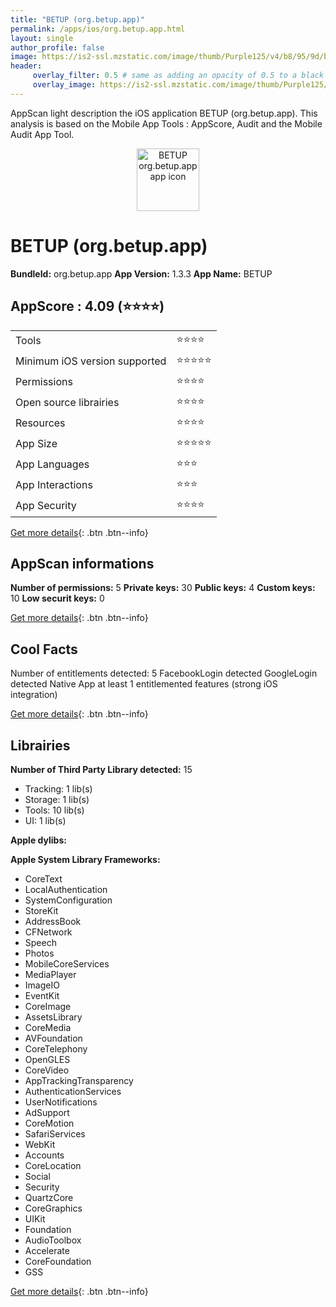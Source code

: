 ```yaml
---
title: "BETUP (org.betup.app)"
permalink: /apps/ios/org.betup.app.html
layout: single
author_profile: false
image: https://is2-ssl.mzstatic.com/image/thumb/Purple125/v4/b8/95/9d/b8959d10-5a76-5ecf-ac2b-e09ad27bd766/AppIcon-1x_U007emarketing-0-7-0-sRGB-85-220.png/512x512bb.jpg
header: 
     overlay_filter: 0.5 # same as adding an opacity of 0.5 to a black background
     overlay_image: https://is2-ssl.mzstatic.com/image/thumb/Purple125/v4/b8/95/9d/b8959d10-5a76-5ecf-ac2b-e09ad27bd766/AppIcon-1x_U007emarketing-0-7-0-sRGB-85-220.png/512x512bb.jpg
---
```

AppScan light description the iOS application BETUP (org.betup.app). This analysis is based on the Mobile App Tools : AppScore, Audit and the Mobile Audit App Tool.

  
  
<div style="text-align: center;"><img src="https://is2-ssl.mzstatic.com/image/thumb/Purple125/v4/b8/95/9d/b8959d10-5a76-5ecf-ac2b-e09ad27bd766/AppIcon-1x_U007emarketing-0-7-0-sRGB-85-220.png/512x512bb.jpg" width="100" height="100" alt="BETUP org.betup.app app icon"></div>  
  
# BETUP (org.betup.app)

**BundleId:** org.betup.app
**App Version:** 1.3.3
**App Name:** BETUP


## AppScore : 4.09 (⭐️⭐️⭐️⭐️) 

<table>
<tr><td> Tools </td><td> ⭐️⭐️⭐️⭐️ </td></tr>
<tr><td> Minimum iOS version supported </td><td> ⭐️⭐️⭐️⭐️⭐️ </td></tr>
<tr><td> Permissions </td><td> ⭐️⭐️⭐️⭐️ </td></tr>
<tr><td> Open source librairies </td><td> ⭐️⭐️⭐️⭐️ </td></tr>
<tr><td> Resources </td><td> ⭐️⭐️⭐️⭐️ </td></tr>
<tr><td> App Size </td><td> ⭐️⭐️⭐️⭐️⭐️ </td></tr>
<tr><td> App Languages </td><td> ⭐️⭐️⭐️ </td></tr>
<tr><td> App Interactions </td><td> ⭐️⭐️⭐️ </td></tr>
<tr><td> App Security </td><td> ⭐️⭐️⭐️⭐️ </td></tr>
</table>

[Get more details](/pricing.html){: .btn .btn--info}  
  
## AppScan informations 

**Number of permissions:** 5
**Private keys:** 30
**Public keys:** 4
**Custom keys:** 10
**Low securit keys:** 0
  
[Get more details](/pricing.html){: .btn .btn--info}

## Cool Facts

Number of entitlements detected: 5
FacebookLogin detected
GoogleLogin detected
Native App
at least 1 entitlemented features (strong iOS integration)
  
[Get more details](/pricing.html){: .btn .btn--info}

## Librairies 
**Number of Third Party Library detected:** 15
- Tracking: 1 lib(s)
- Storage: 1 lib(s)
- Tools: 10 lib(s)
- UI: 1 lib(s)

**Apple dylibs:**


**Apple System Library Frameworks:**
- CoreText
- LocalAuthentication
- SystemConfiguration
- StoreKit
- AddressBook
- CFNetwork
- Speech
- Photos
- MobileCoreServices
- MediaPlayer
- ImageIO
- EventKit
- CoreImage
- AssetsLibrary
- CoreMedia
- AVFoundation
- CoreTelephony
- OpenGLES
- CoreVideo
- AppTrackingTransparency
- AuthenticationServices
- UserNotifications
- AdSupport
- CoreMotion
- SafariServices
- WebKit
- Accounts
- CoreLocation
- Social
- Security
- QuartzCore
- CoreGraphics
- UIKit
- Foundation
- AudioToolbox
- Accelerate
- CoreFoundation
- GSS


  
[Get more details](/pricing.html){: .btn .btn--info}

